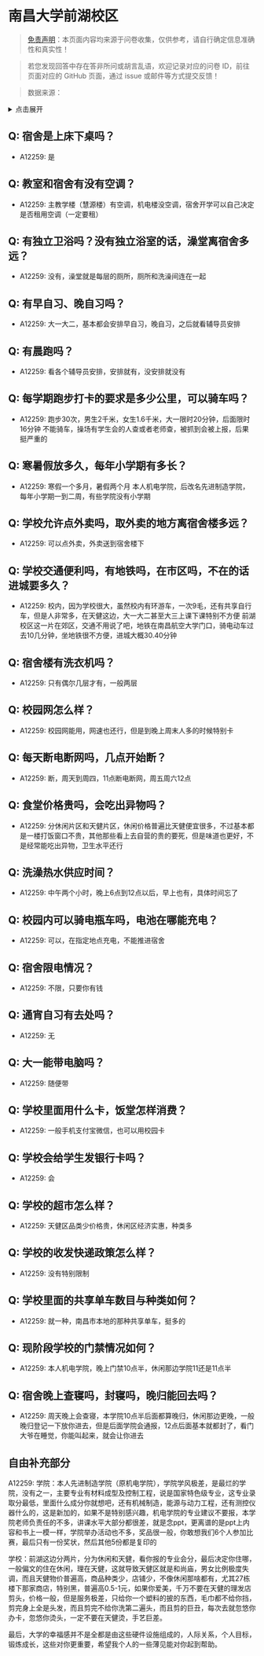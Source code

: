 # 南昌大学前湖校区

> [免责声明](https://colleges.chat/#_3)：本页面内容均来源于问卷收集，仅供参考，请自行确定信息准确性和真实性！

> 若您发现回答中存在答非所问或胡言乱语，欢迎记录对应的问卷 ID，前往页面对应的 GitHub 页面，通过 issue 或邮件等方式提交反馈！

> 数据来源：

<details><summary>点击展开</summary>
<ul>
<li>A12259: 匿名 (2022 年 06 月)</li>
</ul>
</details>

## Q: 宿舍是上床下桌吗？

- A12259: 是

## Q: 教室和宿舍有没有空调？

- A12259: 主教学楼（慧源楼）有空调，机电楼没空调，宿舍开学可以自己决定是否租用空调（一定要租）

## Q: 有独立卫浴吗？没有独立浴室的话，澡堂离宿舍多远？

- A12259: 没有，澡堂就是每层的厕所，厕所和洗澡间连在一起

## Q: 有早自习、晚自习吗？

- A12259: 大一大二，基本都会安排早自习，晚自习，之后就看辅导员安排

## Q: 有晨跑吗？

- A12259: 看各个辅导员安排，安排就有，没安排就没有

## Q: 每学期跑步打卡的要求是多少公里，可以骑车吗？

- A12259: 跑步30次，男生2千米，女生1.6千米，大一限时20分钟，后面限时16分钟
不能骑车，操场有学生会的人查或者老师查，被抓到会被上报，后果挺严重的

## Q: 寒暑假放多久，每年小学期有多长？

- A12259: 寒假一个多月，暑假两个月
本人机电学院，后改名先进制造学院，每年小学期一到二周，有些学院没有小学期

## Q: 学校允许点外卖吗，取外卖的地方离宿舍楼多远？

- A12259: 可以点外卖，外卖送到宿舍楼下

## Q: 学校交通便利吗，有地铁吗，在市区吗，不在的话进城要多久？

- A12259: 校内，因为学校很大，虽然校内有环游车，一次9毛，还有共享自行车，但是人非常多，在天健这边，大一大二甚至大三上课下课特别不方便
前湖校区这一片在郊区，交通不用说了吧，地铁在南昌航空大学门口，骑电动车过去10几分钟，坐地铁很不方便，进城大概30.40分钟

## Q: 宿舍楼有洗衣机吗？

- A12259: 只有偶尔几层才有，一般两层

## Q: 校园网怎么样？

- A12259: 校园网能用，网速也还行，但是到晚上周末人多的时候特别卡

## Q: 每天断电断网吗，几点开始断？

- A12259: 断，周天到周四，11点断电断网，周五周六12点

## Q: 食堂价格贵吗，会吃出异物吗？

- A12259: 分休闲片区和天健片区，休闲价格普遍比天健便宜很多，不过基本都是一楼打饭窗口不贵，其他那些看上去自营的贵的要死，但是味道也更好，不是经常能吃出异物，卫生水平还行

## Q: 洗澡热水供应时间？

- A12259: 中午两个小时，晚上6点到12点以后，早上也有，具体时间忘了

## Q: 校园内可以骑电瓶车吗，电池在哪能充电？

- A12259: 可以，在指定地点充电，不能推进宿舍

## Q: 宿舍限电情况？

- A12259: 不限，只要你有钱

## Q: 通宵自习有去处吗？

- A12259: 无

## Q: 大一能带电脑吗？

- A12259: 随便带

## Q: 学校里面用什么卡，饭堂怎样消费？

- A12259: 一般手机支付宝微信，也可以用校园卡

## Q: 学校会给学生发银行卡吗？

- A12259: 会

## Q: 学校的超市怎么样？

- A12259: 天健区品类少价格贵，休闲区经济实惠，种类多

## Q: 学校的收发快递政策怎么样？

- A12259: 没有特别限制

## Q: 学校里面的共享单车数目与种类如何？

- A12259: 就一种，南昌市本地的那种共享单车，挺多的

## Q: 现阶段学校的门禁情况如何？

- A12259: 本人机电学院，晚上门禁10点半，休闲那边学院11还是11点半

## Q: 宿舍晚上查寝吗，封寝吗，晚归能回去吗？

- A12259: 周天晚上会查寝，本学院10点半后面都算晚归，休闲那边更晚，一般晚归登记一下放你进去，但是后面学院会通报，12点后面基本就都封了，看门大爷在睡觉，你能叫起来，就会让你进去

## 自由补充部分

A12259: 学院：本人先进制造学院（原机电学院），学院学风极差，是最烂的学院，没有之一，主要专业有材料成型及控制工程，说是国家特色级专业，这专业录取分最低，里面什么成分你就想吧，还有机械制造，能源与动力工程，还有测控仪器什么的，这是新加的，如果不是特别感兴趣，机电学院的专业建议不要报，本学院老师负责任的不多，讲课水平大部分都很差，就是念ppt，更离谱的是ppt上内容和书上一模一样，学院举办活动也不多，奖品很一般，你敢想我们6个人参加比赛，最后只有一份奖状，然后其他5份都是复印的

学校：前湖这边分两片，分为休闲和天健，看你报的专业会分，最后决定你住哪，一般偏文的住在休闲，理在天健，这就导致天健区就是和尚庙，男女比例极度失调，而且天健物价普遍高，商品种类少，店铺少，不像休闲那啥都有，尤其27栋楼下那家商店，特别黑，普遍高0.5-1元，如果你爱美，千万不要在天健的理发店剪头，价格一般，但是服务极差，只给你一个塑料的披的东西，毛巾都不给你挡，剪完身上全是头发，而且剪完不给你洗第二遍头，而且剪的巨丑，每次去就忽悠你办卡，忽悠你烫头，一定不要在天健烫，手艺巨差。

最后，大学的幸福感并不是全都是由这些硬件设施组成的，人际关系，个人目标，锻炼成长，这些对你更重要，希望我个人的一些薄见能对你起到帮助。